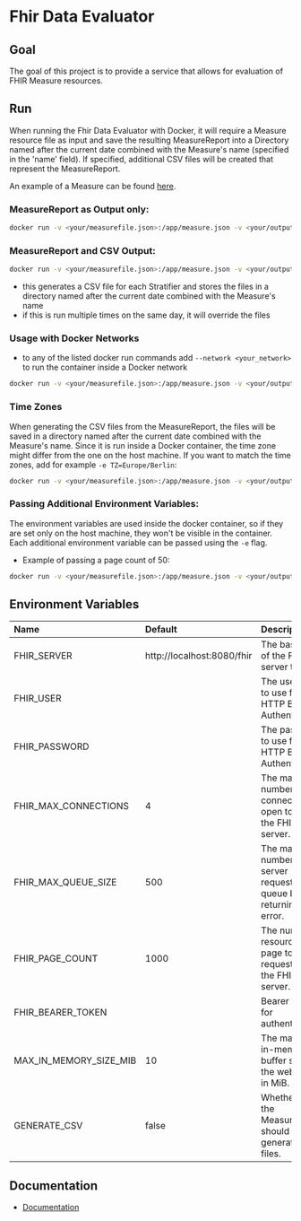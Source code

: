 
# Fhir Data Evaluator


## Goal

The goal of this project is to provide a service that allows for evaluation of FHIR Measure resources.

## Run

When running the Fhir Data Evaluator with Docker, it will require a Measure resource file as input and save the resulting
MeasureReport into a Directory named after the current date combined with the Measure's name (specified in the 'name' field).
If specified, additional CSV files will be created that represent the MeasureReport.

An example of a Measure can be found [here](Documentation/example-measures/example-measure-1.json).

### MeasureReport as Output only:
```sh
docker run -v <your/measurefile.json>:/app/measure.json -v <your/output/dir>:/app/output -e FHIR_SERVER=<http://your-fhir-server/fhir> -it ghcr.io/medizininformatik-initiative/fhir-data-evaluator:latest
```
### MeasureReport and CSV Output:

```sh
docker run -v <your/measurefile.json>:/app/measure.json -v <your/output/dir>:/app/output -e CONVERT_TO_CSV=true -e FHIR_SERVER=<http://your-fhir-server/fhir> -it ghcr.io/medizininformatik-initiative/fhir-data-evaluator:latest
```
* this generates a CSV file for each Stratifier and stores the files in a directory named after the current date combined 
with the Measure's name
* if this is run multiple times on the same day, it will override the files

### Usage with Docker Networks
* to any of the listed docker run commands add ```--network <your_network>``` to run the container inside a Docker network
```sh
docker run -v <your/measurefile.json>:/app/measure.json -v <your/output/dir>:/app/output -e CONVERT_TO_CSV=true -e FHIR_SERVER=<http://your-fhir-server/fhir> --network <your_network> -it ghcr.io/medizininformatik-initiative/fhir-data-evaluator:latest
```

### Time Zones
When generating the CSV files from the MeasureReport, the files will be saved in a directory named after the current date
combined with the Measure's name. Since it is run inside a Docker container, the time zone might differ from the one on
the host machine. If you want to match the time zones, add for example ```-e TZ=Europe/Berlin```:
```sh
docker run -v <your/measurefile.json>:/app/measure.json -v <your/output/dir>:/app/output -e CONVERT_TO_CSV=true -e FHIR_SERVER=<http://your-fhir-server/fhir> -e TZ=Europe/Berlin -it ghcr.io/medizininformatik-initiative/fhir-data-evaluator:latest
```

### Passing Additional Environment Variables:

The environment variables are used inside the docker container, so if they are set only on the host machine, they won't
be visible in the container. Each additional environment variable can be passed using the `-e` flag.
* Example of passing a page count of 50:
```sh
docker run -v <your/measurefile.json>:/app/measure.json -v <your/output/dir>:/app/output -e FHIR_SERVER=<http://your-fhir-server/fhir> -e FHIR_PAGE_COUNT=50 -it ghcr.io/medizininformatik-initiative/fhir-data-evaluator:latest
```

## Environment Variables

| Name                   | Default                    | Description                                                                            |
|:-----------------------|:---------------------------|:---------------------------------------------------------------------------------------|
| FHIR_SERVER            | http://localhost:8080/fhir | The base URL of the FHIR server to use.                                                |
| FHIR_USER              |                            | The username to use for HTTP Basic Authentication.                                     |
| FHIR_PASSWORD          |                            | The password to use for HTTP Basic Authentication.                                     |
| FHIR_MAX_CONNECTIONS   | 4                          | The maximum number of connections to open towards the FHIR server.                     |
| FHIR_MAX_QUEUE_SIZE    | 500                        | The maximum number FHIR server requests to queue before returning an error.            |
| FHIR_PAGE_COUNT        | 1000                       | The number of resources per page to request from the FHIR server.                      |
| FHIR_BEARER_TOKEN      |                            | Bearer token for authentication.                                                       |
| MAX_IN_MEMORY_SIZE_MIB | 10                         | The maximum in-memory buffer size for the webclient in MiB.                            |
| GENERATE_CSV           | false                      | Whether for the MeasureReport should be generated CSV files.                           |


## Documentation

* [Documentation](Documentation/Documentation.md)
